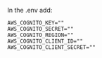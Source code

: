 In the .env add:


```
AWS_COGNITO_KEY="" 
AWS_COGNITO_SECRET=""
AWS_COGNITO_REGION=""
AWS_COGNITO_CLIENT_ID=""
AWS_COGNITO_CLIENT_SECRET=""
```
